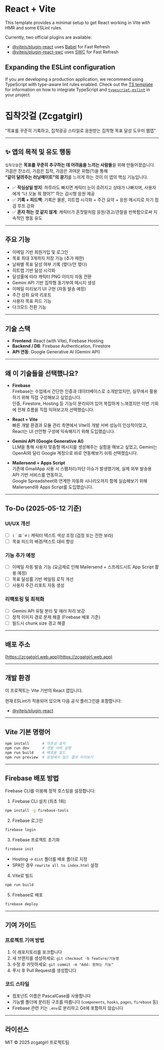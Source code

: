 
# React + Vite

This template provides a minimal setup to get React working in Vite with HMR and some ESLint rules.

Currently, two official plugins are available:

- [@vitejs/plugin-react](https://github.com/vitejs/vite-plugin-react/blob/main/packages/plugin-react) uses [Babel](https://babeljs.io/) for Fast Refresh
- [@vitejs/plugin-react-swc](https://github.com/vitejs/vite-plugin-react/blob/main/packages/plugin-react-swc) uses [SWC](https://swc.rs/) for Fast Refresh

## Expanding the ESLint configuration

If you are developing a production application, we recommend using TypeScript with type-aware lint rules enabled. Check out the [TS template](https://github.com/vitejs/vite/tree/main/packages/create-vite/template-react-ts) for information on how to integrate TypeScript and [`typescript-eslint`](https://typescript-eslint.io) in your project.

# 집착갓걸 (Zcgatgirl)

“목표를 꾸준히 기록하고, 집착광공 스타일로 응원받는 집착형 목표 달성 도우미 웹앱”

---

## ✨ 앱의 목적 및 유도 행동

`집착갓걸`은 **목표를 꾸준히 추구하는 데 어려움을 느끼는 사람들**을 위해 만들어졌습니다.  
가끔은 잔소리, 가끔은 집착, 가끔은 귀여운 위협(?)을 통해  
**“같이 달려주는 러닝메이트”의 광기**를 느끼게 하는 것이 이 앱의 핵심 기능입니다.

- ✅ **작심삼일 방지**: 하루라도 빠지면 캐릭터 눈이 흐려지고 상태가 나빠지며, 사용자에게 “너 오늘 뭐 했어?” 하는 감시형 응원 제공  
- ✅ **기록 + 피드백**: 기록은 물론, 히트맵 시각화 + 주간 요약 + 응원 메시지로 자기 점검 루프 강화  
- ✅ **혼자 하는 것 같지 않게**: 캐릭터가 혼잣말처럼 응원/경고/관찰을 반복함으로써 지속적인 행동 유도

---

## 주요 기능

- 이메일 기반 회원가입 및 로그인
- 목표 최대 3개까지 저장 가능 (추가 제한)
- 날짜별 목표 달성 여부 기록 (했다/안 했다)
- 히트맵 기반 달성 시각화
- 달성률에 따라 캐릭터 PNG 이미지 자동 전환
- Gemini API 기반 집착형 동기부여 메시지 생성
- 이메일 미리보기 UI 구현 (자동 발송 예정)
- 주간 성취 요약 리포트
- 사용자 목표 피드 기능
- 다크모드 전환 기능

---

## 기술 스택

- **Frontend**: React (with Vite), Firebase Hosting
- **Backend / DB**: Firebase Authentication, Firestore
- **API 연동**: Google Generative AI (Gemini API)

---

## 왜 이 기술들을 선택했나요?

- **Firebase**  
  Firebase는 수업에서 간단한 인증과 데이터베이스로 소개받았지만, 실무에서 활용하기 위해 직접 구성해보고 싶었습니다.  
  인증, Firestore, Hosting 등 기능이 분리되어 있어 복잡하게 느껴졌지만 이번 기회에 전체 흐름을 직접 익혀보고자 선택했습니다.

- **React + Vite**  
  빠른 개발 환경과 모듈 관리 측면에서 Vite의 개발 서버 성능이 인상적이었고, React는 UI 선언형 구성에 익숙해지기 위해 도입했습니다.

- **Gemini API (Google Generative AI)**  
  LLM을 통해 사용자 맞춤형 메시지를 생성해주는 실험을 해보고 싶었고, Gemini는 OpenAI와 달리 Google 계정으로 바로 연동해보기 쉬워 선택했습니다.

- **Mailersend + Apps Script**  
  기존에 GmailApp 사용 시 스팸처리/차단 이슈가 발생했기에, 실제 외부 발송용 API 기반 서비스를 연동하고,  
  Google Spreadsheet와 연계한 자동화 시나리오까지 함께 실습해보기 위해 Mailersend와 Apps Script를 도입했습니다.

---

## To-Do (2025-05-12 기준)

### UI/UX 개선
- [ ] `(｀皿´＃)` 캐릭터 텍스트 색상 조정 (검정 또는 진한 보라)
- [ ] 목표 피드의 배경/텍스트 대비 향상

### 기능 추가 예정
- [ ] 이메일 자동 발송 기능 (요금제로 인해 Mailersend + 스프레드시트 App Script 활용 예정)
- [ ] 목표 달성률 기반 메일링 로직 개선
- [ ] 사용자 주간 리포트 자동 생성

### 리팩토링 및 최적화
- [ ] Gemini API 유틸 분리 및 에러 처리 보강
- [ ] 정적 이미지 경로 문제 해결 (Firebase 배포 기준)
- [ ] 빌드시 chunk size 경고 해결

---

## 배포 주소

[https://zcgatgirl.web.app](https://zcgatgirl.web.app)

---

## 개발 환경

이 프로젝트는 Vite 기반의 React 앱입니다.

현재 ESLint가 적용되어 있으며 다음 공식 플러그인을 포함합니다:

- [@vitejs/plugin-react](https://github.com/vitejs/vite-plugin-react/blob/main/packages/plugin-react)

---

## Vite 기본 명령어

```bash
npm install      # 의존성 설치
npm run dev      # 개발 서버 실행
npm run build    # 배포용 빌드
npm run preview  # 로컬에서 빌드 결과 미리보기
```

---

## Firebase 배포 방법

Firebase CLI를 이용해 정적 호스팅을 설정합니다:

1. Firebase CLI 설치 (최초 1회)
```bash
npm install -g firebase-tools
```

2. Firebase 로그인
```bash
firebase login
```

3. Firebase 프로젝트 초기화
```bash
firebase init
```
- Hosting → `dist` 폴더를 배포 폴더로 지정
- SPA인 경우 `rewrite all to index.html` 설정

4. Vite로 빌드
```bash
npm run build
```

5. Firebase로 배포
```bash
firebase deploy
```

---

## 기여 가이드

### 프로젝트 기여 방법

1. 이 레포지토리를 포크합니다
2. 새 브랜치를 생성하세요: `git checkout -b feature/기능명`
3. 수정 후 커밋하세요: `git commit -m "Add: 원하는 기능"`
4. 푸시 후 Pull Request를 생성합니다

### 코드 스타일

- 컴포넌트 이름은 PascalCase를 사용합니다
- 기능별 폴더에 분리된 구조를 따릅니다 (`components`, `hooks`, `pages`, `firebase` 등)
- Firebase 관련 키는 `.env`로 분리하고 Git에 포함하지 않습니다

---

## 라이선스

MIT © 2025 zcgatgirl 프로젝트팀